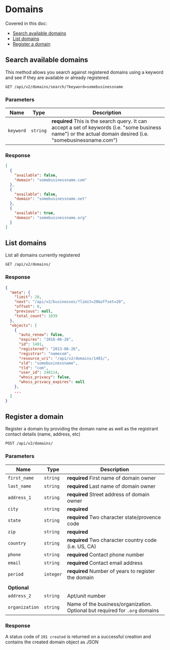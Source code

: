 # Domains

Covered in this doc:
* [Search available domains](#search-available-domains)
* [List domains](#list-domains)
* [Register a domain](#register-a-domain)

## Search available domains

This method allows you search against registered domains using a keyword and see if they are available or already registered.

    GET /api/v2/domains/search/?keyword=somebusinessname

### Parameters

Name | Type | Description
-----|------|--------------
`keyword`|`string`|**required** This is the search query. It can accept a set of keywords (i.e. "some business name") or the actual domain desired (i.e. "somebusinessname.com")

### Response

```json
[
  {
    "available": false,
    "domain": "somebusinessname.com"
  },
  {
    "available": false,
    "domain": "somebusinessname.net"
  },
  {
    "available": true,
    "domain": "somebusinessname.org"
  }
]
```

## List domains

List all domains currently registered

    GET /api/v2/domains/

### Response

```json
{
  "meta": {
    "limit": 20,
    "next": "/api/v2/businesses/?limit=20&offset=20",
    "offset": 0,
    "previous": null,
    "total_count": 1039
  },
  "objects": [
    {
      "auto_renew": false,
      "expires": "2016-06-26",
      "id": 1401,
      "registered": "2013-06-26",
      "registrar": "namecom",
      "resource_uri": "/api/v2/domains/1401/",
      "sld": "somebusinessname",
      "tld": "com",
      "user_id": 248114,
      "whois_privacy": false,
      "whois_privacy_expires": null
    },
    ...
  ]
}
```

## Register a domain

Register a domain by providing the domain name as well as the registrant contact details (name, address, etc)

    POST /api/v2/domains/

### Parameters

Name | Type | Description
-----|------|--------------
`first_name`|`string`|**required** First name of domain owner
`last_name`|`string`|**required** Last name of domain owner
`address_1`|`string`|**required** Street address of domain owner
`city`|`string`|**required**
`state`|`string`|**required** Two character state/provence code
`zip`|`string`|**required**
`country`|`string`|**required** Two character country code (i.e. US, CA)
`phone`|`string`|**required** Contact phone number
`email`|`string`|**required** Contact email address
`period`|`integer`|**required** Number of years to register the domain
||
**Optional**||
`address_2`|`string`|Apt/unit number
`organization`|`string`|Name of the business/organization. Optional but required for `.org` domains

### Response

A status code of `201 created` is returned on a successful creation and contains the created domain object as JSON